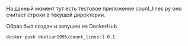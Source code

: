 На данный момент тут есть тестовое приложение count_lines.py
оно считает строки в текущей директории. 


Образ был создан и запушен на DockerHub
```
docker push destian1995/count_lines:1.0.1
```
